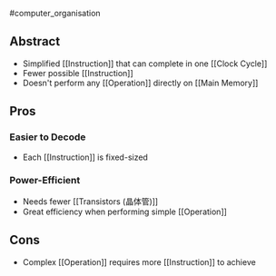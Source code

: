 #computer_organisation 
## Abstract
- Simplified [[Instruction]] that can complete in one [[Clock Cycle]]
- Fewer possible [[Instruction]]
- Doesn't perform any [[Operation]] directly on [[Main Memory]]


## Pros
### Easier to Decode
- Each [[Instruction]] is fixed-sized
### Power-Efficient
- Needs fewer [[Transistors (晶体管)]]
- Great efficiency when performing simple [[Operation]]

## Cons
- Complex [[Operation]] requires more [[Instruction]] to achieve 
